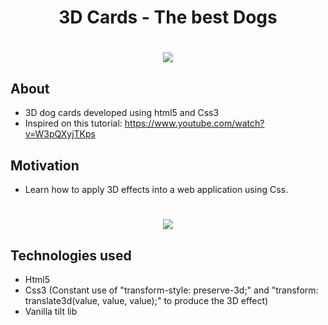 <h1 align="center">3D Cards - The best Dogs</h1>

<h1 align="center">
    <img src="https://ik.imagekit.io/cnbmdh4b9w/the-best-doggys_MOGIhW5pw.png">
</h1>

## About

- 3D dog cards developed using html5 and Css3
- Inspired on this tutorial: https://www.youtube.com/watch?v=W3pQXyjTKps

## Motivation

- Learn how to apply 3D effects into a web application using Css.

<h1 align="center">
<img src="https://ik.imagekit.io/cnbmdh4b9w/ezgif.com-gif-maker__13__x-4KBGUil.gif"></h1>

## Technologies used

- Html5
- Css3 (Constant use of "transform-style: preserve-3d;" and "transform: translate3d(value, value, value);" to produce the 3D effect)
- Vanilla tilt lib

